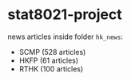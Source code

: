 # stat8021-project

news articles inside folder `hk_news`:
- SCMP (528 articles)
- HKFP (61 articles)
- RTHK (100 articles)